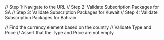 // Step 1: Navigate to the URL
// Step 2: Validate Subscription Packages for SA
// Step 3: Validate Subscription Packages for Kuwait
// Step 4: Validate Subscription Packages for Bahrain

// Find the currency element based on the country
// Validate Type and Price
// Assert that the Type and Price are not empty